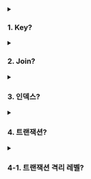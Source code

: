 <details>
  <summary><h3>1. Key?</h3></summary>
  <ul>
    <li> 데이터베이스에서 키(Key)는 데이터를 구분하고, 조회하고, 관계를 설정하는 데 사용되는 필드(또는 필드의 집합)를 말합니다. 주요한 키의 종류에는 다음과 같은 것들이 있습니다. </li>
    <ul>
      <li> 슈퍼키(Super Key): 행을 고유하게 식별하는 하나 이상의 속성(열)의 집합입니다. 즉, 모든 행에 대해 유일성을 보장합니다. </li>
      <li> 후보키(Candidate Key): 슈퍼키 중에서 최소성을 만족하는 키를 말합니다. 최소성이란 필요 이상의 속성을 갖지 않는, 즉 속성을 줄여도 유일성이 유지되는 키를 의미합니다. </li>
      <li> 기본키(Primary Key): 후보키 중에서 선택된 메인 키입니다. 이 키는 테이블 내에서 데이터의 고유성과 일관성을 보장합니다. NULL 값을 허용하지 않으며, 중복 값을 가질 수 없습니다. </li>
      <li> 대체키(Alternate Key): 기본키로 선택되지 않은 후보키를 말합니다. </li>
      <li> 외래키(Foreign Key): 다른 테이블의 기본키를 참조하는 키입니다. 이를 통해 테이블 간의 관계를 설정합니다. </li>
    </ul>
    <li> 기본키는 일반적으로 수정이 불가능합니다. 한 번 테이블에 데이터가 입력되면, 그 행의 기본키는 변경되지 않습니다. 이는 데이터의 일관성과 정확성을 보장하기 위한 제약입니다. </li>
    <li> MySQL에서는 기본키를 설정하지 않아도 테이블을 생성할 수 있습니다. 이는 모든 행이 고유하지 않아도 될 수 있기 때문입니다. 하지만, 기본키가 없는 테이블에서는 데이터의 수정, 삭제, 조회 등의 작업이 비효율적일 수 있습니다. </li>
    <li> 외래키는 NULL 값을 가질 수 있습니다. 이는 외래키가 참조하는 테이블의 특정 행을 참조하지 않는다는 것을 의미합니다. </li>
    <li> UNIQUE 키워드가 붙은 칼럼을 사용한 쿼리는 그렇지 않은 것과 비교하여 일반적으로 더 빠른 성능을 보입니다. 이는 UNIQUE 제약 조건이 인덱스를 생성하므로, 데이터베이스 관리 시스템(DBMS)이 데이터를 더 효율적으로 조회할 수 있기 때문입니다. 하지만, 데이터의 삽입, 수정, 삭제 등의 작업은 인덱스를 유지하기 위한 추가 작업이 필요하므로, 이러한 작업의 성능은 저하될 수 있습니다. </li>
  </ul>
</details>

<details>
  <summary><h3>2. Join?</h3></summary>
  <ul>
    <li> 데이터베이스에서 조인(Join)은 두 개 이상의 테이블에서 데이터를 결합하는 방법입니다. 주로 공통의 필드를 기준으로 데이터를 연결합니다. 조인의 종류는 다음과 같습니다. </li>
    <ul>
      <li> 내부 조인(Inner Join): 두 테이블에서 조건에 일치하는 행만 반환합니다. </li>
      <li> 외부 조인(Outer Join): 하나의 테이블은 전체를, 다른 테이블은 일치하는 행만 반환합니다. 외부 조인에는 왼쪽 외부 조인(Left Outer Join), 오른쪽 외부 조인(Right Outer Join), 전체 외부 조인(Full Outer Join)이 있습니다. </li>
      <li> 자연 조인(Natural Join): 두 테이블에서 이름과 자료형이 같은 모든 칼럼에 대해 내부 조인을 수행합니다. </li>
      <li> 크로스 조인(Cross Join): 두 테이블의 모든 행을 결합합니다. </li>
    </ul>
    <li> 조인 연산은 데이터의 양에 따라 시간이 많이 걸릴 수 있기 때문에, 데이터베이스 관리 시스템(DBMS)는 다양한 구현 방식을 사용합니다. 예를 들어, 중첩 루프 조인(Nested Loops Join), 해시 조인(Hash Join), 병합 조인(Merge Join) 등이 있습니다. 이들 방식은 서로 다른 특징과 성능을 가지므로, DBMS는 쿼리와 데이터의 특성에 따라 최적의 방식을 선택합니다. </li>
    <li> 쿼리에서 어떤 조인 구현 방식을 사용하는지를 알기 위해서는 실행 계획(Execution Plan)을 확인해야 합니다. 대부분의 DBMS는 쿼리의 실행 계획을 확인할 수 있는 도구를 제공합니다. 실행 계획에는 쿼리가 어떻게 실행될지, 어떤 인덱스가 사용될지, 어떤 조인 방식이 사용될지 등의 정보가 포함되어 있습니다. </li>
    <li> 조인의 성능은 인덱스의 유무에 크게 영향을 받습니다. 인덱스가 있는 칼럼을 기준으로 조인을 수행하면, DBMS는 인덱스를 활용하여 데이터를 빠르게 조회하고 조인을 수행할 수 있습니다. 반면, 인덱스가 없는 칼럼을 기준으로 조인을 수행하면, 모든 데이터를 대상으로 조인을 수행해야 하므로 성능이 저하될 수 있습니다. 따라서, 조인의 성능을 최적화하기 위해서는 조인에 사용되는 칼럼에 적절한 인덱스를 생성하는 것이 중요합니다. </li>
  </ul>
</details>

<details>
  <summary><h3>3. 인덱스?</h3></summary>
  <ul>
    <li> 인덱스는 데이터베이스에서 데이터를 효율적으로 검색하고 접근하기 위한 구조입니다. 책의 찾아보기와 비슷하게, 데이터베이스에서도 특정 데이터를 찾기 위해 인덱스를 사용합니다. 인덱스를 사용하면 테이블의 모든 데이터를 검색하지 않고도 원하는 데이터를 빠르게 찾을 수 있습니다. </li>
    <li> 하지만 인덱스는 데이터의 삽입, 수정, 삭제 등의 작업이 빈번하게 일어나는 테이블에서는 성능이 저하될 수 있습니다. 이는 인덱스를 유지하고 업데이트하기 위한 추가적인 작업이 필요하기 때문입니다. 따라서, 데이터의 변경이 자주 일어나는 테이블에서는 인덱스의 사용을 신중하게 고려해야 합니다. </li>
    <li> 인덱스에서 사용하지 않겠다고 선택한 값은 인덱스 정책을 따르지 않습니다. 즉, 해당 값에 대한 검색은 테이블의 전체 데이터를 대상으로 수행되며, 이는 성능에 영향을 줄 수 있습니다. </li>
    <li> ORDER BY나 GROUP BY 연산은 결과 집합을 특정 칼럼의 값에 따라 정렬하거나 그룹화하는 역할을 합니다. 이때 해당 칼럼에 인덱스가 있다면, 데이터베이스 관리 시스템(DBMS)은 인덱스를 사용하여 효율적으로 연산을 수행할 수 있습니다. 인덱스가 없다면, DBMS는 모든 데이터를 메모리에 로드하고 정렬 또는 그룹화를 수행해야 하므로 처리 시간이 더 오래 걸릴 수 있습니다. </li>
    <li> 기본키는 테이블의 각 행을 고유하게 식별하는 역할을 합니다. 기본키는 인덱스의 한 형태라고 볼 수 있습니다. 이는 기본키가 자동으로 인덱스로 작용하며, 데이터의 검색과 접근을 빠르게 하기 때문입니다. 하지만 인덱스와 기본키는 역할과 제약에서 차이가 있습니다. 예를 들어, 기본키는 NULL 값을 허용하지 않으며, 테이블에 하나만 존재할 수 있습니다. </li>
    <li> 외래키 역시 인덱스로 사용될 수 있습니다. 외래키에 인덱스를 생성하면, 해당 외래키를 사용하는 조인 연산의 성능이 향상될 수 있습니다. 하지만 외래키는 다른 테이블의 기본키를 참조하는 역할을 하므로, 인덱스와는 다른 성질과 제약을 가집니다. 예를 들어, 외래키 값은 참조하는 테이블의 기본키 값 중 하나이거나 NULL이어야 합니다. </li>
  </ul>
</details>

<details>
  <summary><h3>4. 트랜잭션?</h3></summary>
  <ul>
    <li> 트랜잭션은 데이터베이스에서 한 번에 수행되어야 하는 작업의 단위를 의미합니다. 예를 들어, 은행 계좌에서 돈을 이체하는 경우, 한 계좌에서 돈을 빼는 작업과 다른 계좌에 돈을 넣는 작업이 모두 성공하거나, 둘 다 실패해야 합니다. 이런 작업들을 하나의 트랜잭션으로 묶을 수 있습니다. </li>
    <li> 트랜잭션은 ACID 원칙을 따릅니다. ACID는 Atomicity(원자성), Consistency(일관성), Isolation(고립성), Durability(영속성)의 약자입니다. </li>
    <ul>
      <li> 원자성: 트랜잭션이 DB에 모두 반영되거나, 아무것도 반영되지 않아야 함을 의미합니다. 즉, 트랜잭션 내의 모든 작업이 성공하거나, 하나라도 실패하면 모든 작업이 취소됩니다. </li>
      <li> 일관성: 트랜잭션이 성공적으로 완료되면, DB가 일관된 상태를 유지해야 함을 의미합니다. 즉, 트랜잭션 시작 전과 후의 DB 상태는 일관성을 유지해야 합니다. </li>
      <li> 고립성: 동시에 실행되는 트랜잭션이 서로 영향을 미치지 않아야 함을 의미합니다. 즉, 하나의 트랜잭션이 완료될 때까지, 다른 트랜잭션에서는 그 결과를 볼 수 없습니다. </li>
      <li> 영속성: 트랜잭션이 성공적으로 완료되면, 그 결과는 영구적으로 DB에 저장되어야 함을 의미합니다. 즉, 시스템 장애가 발생하더라도, 완료된 트랜잭션의 결과는 보존되어야 합니다. </li>
    </ul>
    <li> Durability를 보장하기 위해서는 DBMS는 트랜잭션의 로그를 디스크와 같은 영구적인 저장 매체에 기록해야 합니다. 이를 통해 시스템 장애가 발생하더라도, 로그를 이용하여 트랜잭션을 복구할 수 있습니다. </li>
    <li> 트랜잭션은 주로 금융, 예약, 주문 등과 같이 데이터의 일관성과 정확성이 중요한 작업에서 사용됩니다. 예를 들어, 웹 사이트에서 상품을 주문하고 결제하는 경우, 주문 정보를 생성하고, 재고를 줄이고, 결제를 처리하는 작업을 하나의 트랜잭션으로 묶을 수 있습니다. </li>
    <li> 읽기 작업에서도 트랜잭션을 사용할 수 있습니다. 특히, 여러 테이블에서 데이터를 읽어서 일관된 결과를 얻어야 하는 경우에는 트랜잭션을 사용해야 합니다. 이는 다른 트랜잭션이 동시에 데이터를 변경하는 것을 방지하므로, 데이터의 일관성을 보장할 수 있습니다. 하지만, 모든 읽기 작업에 트랜잭션을 사용하는 것은 오버헤드를 증가시킬 수 있으므로, 실제 상황에 따라 적절하게 사용해야 합니다. </li>
  </ul>
</details>

<details>
  <summary><h3>4-1. 트랜잭션 격리 레벨?</h3></summary>
  <ul>
    <li> 트랜잭션 격리 레벨(Transaction Isolation Level)은 동시에 여러 트랜잭션이 실행될 때, 트랜잭션들이 서로 얼마나 영향을 미치는지를 결정하는 방법입니다. SQL 표준에서는 4가지 격리 레벨을 정의하고 있습니다. </li>
    <ul>
      <li> READ UNCOMMITTED: 가장 낮은 격리 레벨로, 한 트랜잭션에서 변경한 데이터를 다른 트랜잭션이 아직 커밋되지 않은 상태에서 읽을 수 있습니다. 이로 인해 'Dirty Read'와 같은 문제가 발생할 수 있습니다. </li>
      <li> READ COMMITTED: 한 트랜잭션에서 변경한 데이터는 해당 트랜잭션이 커밋한 이후에만 다른 트랜잭션에서 읽을 수 있습니다. 이렇게 하면 'Dirty Read' 문제는 해결되지만, 한 트랜잭션에서 같은 데이터를 여러 번 읽을 때 일관성 없는 결과를 볼 수 있는 'Non-Repeatable Read' 문제가 발생할 수 있습니다. </li>
      <li> REPEATABLE READ: 한 트랜잭션에서 데이터를 읽은 이후에는, 다른 트랜잭션에서 그 데이터를 변경할 수 없습니다. 이렇게 하면 'Non-Repeatable Read' 문제는 해결되지만, 한 트랜잭션에서 쿼리의 결과가 다른 트랜잭션에 의해 변경되는 'Phantom Read' 문제가 발생할 수 있습니다. </li>
      <li> SERIALIZABLE: 가장 높은 격리 레벨로, 트랜잭션들이 순차적으로 실행되도록 합니다. 이렇게 하면 'Phantom Read' 문제도 해결할 수 있지만, 성능에 큰 영향을 줄 수 있습니다. </li>
    </ul>
    <li> 모든 DBMS가 이 4가지 격리 레벨을 모두 구현하고 있는 것은 아닙니다. 이는 각 DBMS의 내부 구조와 성능, 일관성 등의 요구사항에 따라 다르기 때문입니다. 예를 들어, Oracle은 READ COMMITTED와 SERIALIZABLE만을 지원하고, MySQL(InnoDB)은 REPEATABLE READ를 기본 격리 레벨로 사용합니다. </li>
    <li> MySQL의 InnoDB 스토리지 엔진에서는, Undo 영역과 Redo 영역을 통해 트랜잭션의 일관성과 복구를 관리합니다. Undo 영역은 트랜잭션이 변경한 데이터의 이전 버전을 저장하여, 트랜잭션의 롤백이나 MVCC(Multi-Version Concurrency Control)를 지원합니다. 반면, Redo 영역은 트랜잭션이 변경한 데이터의 새로운 버전을 로깅하여, 시스템 장애 발생 시 트랜잭션의 복구를 지원합니다. </li>
    <li> 스토리지 엔진은 DBMS에서 데이터의 저장 방식과 접근 방식을 결정하는 구성 요소입니다. 스토리지 엔진은 데이터의 저장 구조, 인덱싱, 트랜잭션 처리, 복구 등을 담당하며, DBMS의 성능과 기능에 큰 영향을 미칩니다. 예를 들어, MySQL에서는 InnoDB와 MyISAM 등 다양한 스토리지 엔진을 제공하며, 사용자는 데이터의 특성에 따라 적절한 스토리지 엔진을 선택할 수 있습니다. </li>
  </ul>
</details>
